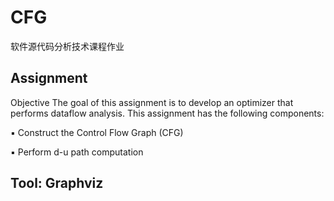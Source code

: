 # CFG
软件源代码分析技术课程作业
## Assignment 
Objective The goal of this assignment is to develop an optimizer that performs dataflow analysis. 
This assignment has the following components: 

▪ Construct the Control Flow Graph (CFG)

▪ Perform d-u path computation

## Tool: Graphviz
